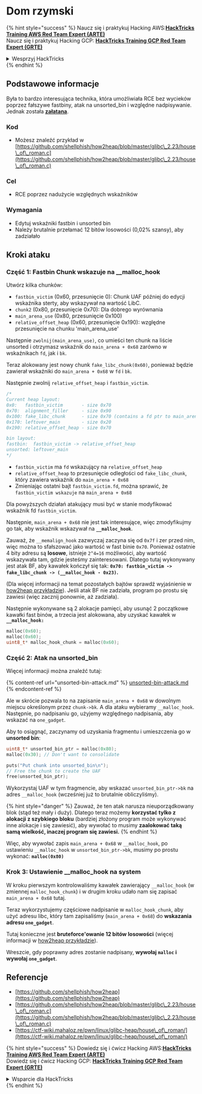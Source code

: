 # Dom rzymski

{% hint style="success" %}
Naucz się i praktykuj Hacking AWS:<img src="/.gitbook/assets/arte.png" alt="" data-size="line">[**HackTricks Training AWS Red Team Expert (ARTE)**](https://training.hacktricks.xyz/courses/arte)<img src="/.gitbook/assets/arte.png" alt="" data-size="line">\
Naucz się i praktykuj Hacking GCP: <img src="/.gitbook/assets/grte.png" alt="" data-size="line">[**HackTricks Training GCP Red Team Expert (GRTE)**<img src="/.gitbook/assets/grte.png" alt="" data-size="line">](https://training.hacktricks.xyz/courses/grte)

<details>

<summary>Wesprzyj HackTricks</summary>

* Sprawdź [**plany subskrypcyjne**](https://github.com/sponsors/carlospolop)!
* **Dołącz do** 💬 [**grupy Discord**](https://discord.gg/hRep4RUj7f) lub [**grupy telegramowej**](https://t.me/peass) lub **śledź** nas na **Twitterze** 🐦 [**@hacktricks\_live**](https://twitter.com/hacktricks\_live)**.**
* **Udostępnij sztuczki hakerskie, przesyłając PR-y do** [**HackTricks**](https://github.com/carlospolop/hacktricks) i [**HackTricks Cloud**](https://github.com/carlospolop/hacktricks-cloud) na githubie.

</details>
{% endhint %}

## Podstawowe informacje

Była to bardzo interesująca technika, która umożliwiała RCE bez wycieków poprzez fałszywe fastbiny, atak na unsorted\_bin i względne nadpisywanie. Jednak została [**załatana**](https://sourceware.org/git/?p=glibc.git;a=commitdiff;h=b90ddd08f6dd688e651df9ee89ca3a69ff88cd0c).

### Kod

* Możesz znaleźć przykład w [https://github.com/shellphish/how2heap/blob/master/glibc\_2.23/house\_of\_roman.c](https://github.com/shellphish/how2heap/blob/master/glibc\_2.23/house\_of\_roman.c)

### Cel

* RCE poprzez nadużycie względnych wskaźników

### Wymagania

* Edytuj wskaźniki fastbin i unsorted bin
* Należy brutalnie przełamać 12 bitów losowości (0,02% szansy), aby zadziałało

## Kroki ataku

### Część 1: Fastbin Chunk wskazuje na \_\_malloc\_hook

Utwórz kilka chunków:

* `fastbin_victim` (0x60, przesunięcie 0): Chunk UAF później do edycji wskaźnika sterty, aby wskazywał na wartość LibC.
* `chunk2` (0x80, przesunięcie 0x70): Dla dobrego wyrównania
* `main_arena_use` (0x80, przesunięcie 0x100)
* `relative_offset_heap` (0x60, przesunięcie 0x190): względne przesunięcie na chunku 'main\_arena\_use'

Następnie `zwolnij(main_arena_use)`, co umieści ten chunk na liście unsorted i otrzymasz wskaźnik do `main_arena + 0x68` zarówno w wskaźnikach `fd`, jak i `bk`.

Teraz alokowany jest nowy chunk `fake_libc_chunk(0x60)`, ponieważ będzie zawierał wskaźniki do `main_arena + 0x68` w `fd` i `bk`.

Następnie zwolnij `relative_offset_heap` i `fastbin_victim`.
```c
/*
Current heap layout:
0x0:   fastbin_victim       - size 0x70
0x70:  alignment_filler     - size 0x90
0x100: fake_libc_chunk      - size 0x70 (contains a fd ptr to main_arena + 0x68)
0x170: leftover_main        - size 0x20
0x190: relative_offset_heap - size 0x70

bin layout:
fastbin:  fastbin_victim -> relative_offset_heap
unsorted: leftover_main
*/
```
* &#x20;`fastbin_victim` ma `fd` wskazujący na `relative_offset_heap`
* &#x20;`relative_offset_heap` to przesunięcie odległości od `fake_libc_chunk`, który zawiera wskaźnik do `main_arena + 0x68`
* Zmieniając ostatni bajt `fastbin_victim.fd`, można sprawić, że `fastbin_victim wskazuje` na `main_arena + 0x68`

Dla powyższych działań atakujący musi być w stanie modyfikować wskaźnik fd `fastbin_victim`.

Następnie, `main_arena + 0x68` nie jest tak interesujące, więc zmodyfikujmy go tak, aby wskaźnik wskazywał na **`__malloc_hook`**.

Zauważ, że `__memalign_hook` zazwyczaj zaczyna się od `0x7f` i zer przed nim, więc można to sfałszować jako wartość w fast binie `0x70`. Ponieważ ostatnie 4 bity adresu są **losowe**, istnieje `2^4=16` możliwości, aby wartość wskazywała tam, gdzie jesteśmy zainteresowani. Dlatego tutaj wykonywany jest atak BF, aby kawałek kończył się tak: **`0x70: fastbin_victim -> fake_libc_chunk -> (__malloc_hook - 0x23)`.**

(Dla więcej informacji na temat pozostałych bajtów sprawdź wyjaśnienie w [how2heap](https://github.com/shellphish/how2heap/blob/master/glibc\_2.23/house\_of\_roman.c)[ przykładzie](https://github.com/shellphish/how2heap/blob/master/glibc\_2.23/house\_of\_roman.c)). Jeśli atak BF nie zadziała, program po prostu się zawiesi (więc zacznij ponownie, aż zadziała).

Następnie wykonywane są 2 alokacje pamięci, aby usunąć 2 początkowe kawałki fast binów, a trzecia jest alokowana, aby uzyskać kawałek w **`__malloc_hook:`**
```c
malloc(0x60);
malloc(0x60);
uint8_t* malloc_hook_chunk = malloc(0x60);
```
### Część 2: Atak na unsorted\_bin

Więcej informacji można znaleźć tutaj:

{% content-ref url="unsorted-bin-attack.md" %}
[unsorted-bin-attack.md](unsorted-bin-attack.md)
{% endcontent-ref %}

Ale w skrócie pozwala to na zapisanie `main_arena + 0x68` w dowolnym miejscu określonym przez `chunk->bk`. A dla ataku wybieramy `__malloc_hook`. Następnie, po nadpisaniu go, użyjemy względnego nadpisania, aby wskazać na `one_gadget`.

Aby to osiągnąć, zaczynamy od uzyskania fragmentu i umieszczenia go w **unsorted bin**:
```c
uint8_t* unsorted_bin_ptr = malloc(0x80);
malloc(0x30); // Don't want to consolidate

puts("Put chunk into unsorted_bin\n");
// Free the chunk to create the UAF
free(unsorted_bin_ptr);
```
Wykorzystaj UAF w tym fragmencie, aby wskazać `unsorted_bin_ptr->bk` na adres `__malloc_hook` (wcześniej już to brutalnie obliczyliśmy).

{% hint style="danger" %}
Zauważ, że ten atak narusza nieuporządkowany blok (stąd też mały i duży). Dlatego teraz możemy **korzystać tylko z alokacji z szybkiego bloku** (bardziej złożony program może wykonywać inne alokacje i się zawiesić), aby wywołać to musimy **zaalokować taką samą wielkość, inaczej program się zawiesi.**
{% endhint %}

Więc, aby wywołać zapis `main_arena + 0x68` w `__malloc_hook`, po ustawieniu `__malloc_hook` w `unsorted_bin_ptr->bk`, musimy po prostu wykonać: **`malloc(0x80)`**

### Krok 3: Ustawienie \_\_malloc\_hook na system

W kroku pierwszym kontrolowaliśmy kawałek zawierający `__malloc_hook` (w zmiennej `malloc_hook_chunk`) i w drugim kroku udało nam się zapisać `main_arena + 0x68` tutaj.

Teraz wykorzystujemy częściowe nadpisanie w `malloc_hook_chunk`, aby użyć adresu libc, który tam zapisaliśmy (`main_arena + 0x68`) do **wskazania adresu `one_gadget`**.

Tutaj konieczne jest **bruteforce'owanie 12 bitów losowości** (więcej informacji w [how2heap](https://github.com/shellphish/how2heap/blob/master/glibc\_2.23/house\_of\_roman.c)[ przykładzie](https://github.com/shellphish/how2heap/blob/master/glibc\_2.23/house\_of\_roman.c)).

Wreszcie, gdy poprawny adres zostanie nadpisany, **wywołaj `malloc` i wywołaj `one_gadget`**.

## Referencje

* [https://github.com/shellphish/how2heap](https://github.com/shellphish/how2heap)
* [https://github.com/shellphish/how2heap/blob/master/glibc\_2.23/house\_of\_roman.c](https://github.com/shellphish/how2heap/blob/master/glibc\_2.23/house\_of\_roman.c)
* [https://ctf-wiki.mahaloz.re/pwn/linux/glibc-heap/house\_of\_roman/](https://ctf-wiki.mahaloz.re/pwn/linux/glibc-heap/house\_of\_roman/)

{% hint style="success" %}
Dowiedz się i ćwicz Hacking AWS:<img src="/.gitbook/assets/arte.png" alt="" data-size="line">[**HackTricks Training AWS Red Team Expert (ARTE)**](https://training.hacktricks.xyz/courses/arte)<img src="/.gitbook/assets/arte.png" alt="" data-size="line">\
Dowiedz się i ćwicz Hacking GCP: <img src="/.gitbook/assets/grte.png" alt="" data-size="line">[**HackTricks Training GCP Red Team Expert (GRTE)**<img src="/.gitbook/assets/grte.png" alt="" data-size="line">](https://training.hacktricks.xyz/courses/grte)

<details>

<summary>Wsparcie dla HackTricks</summary>

* Sprawdź [**plany subskrypcyjne**](https://github.com/sponsors/carlospolop)!
* **Dołącz do** 💬 [**grupy Discord**](https://discord.gg/hRep4RUj7f) lub [**grupy telegramowej**](https://t.me/peass) lub **śledź** nas na **Twitterze** 🐦 [**@hacktricks\_live**](https://twitter.com/hacktricks\_live)**.**
* **Dziel się trikami hakerskimi, przesyłając PR-y do** [**HackTricks**](https://github.com/carlospolop/hacktricks) i [**HackTricks Cloud**](https://github.com/carlospolop/hacktricks-cloud) na githubie.

</details>
{% endhint %}

